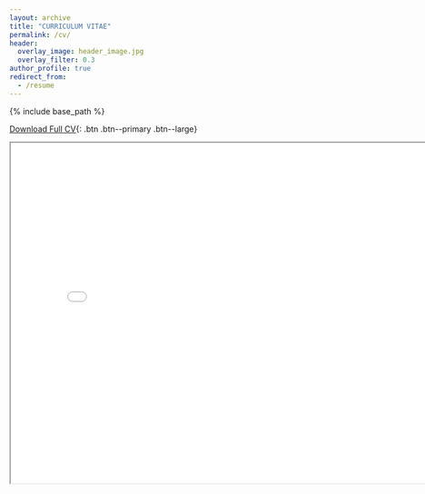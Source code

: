 ```yaml
---
layout: archive
title: "CURRICULUM VITAE"
permalink: /cv/
header:
  overlay_image: header_image.jpg
  overlay_filter: 0.3
author_profile: true
redirect_from:
  - /resume
---
```


{% include base_path %}

[Download Full CV](http://alcantarar.github.io/files/Paritosh_Katre_CV.pdf){: .btn .btn--primary .btn--large}

<iframe src="../files/Paritosh_Katre_CV.pdf" height="600" width="800"></iframe> 
